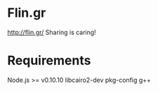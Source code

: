 Flin.gr
======

http://flin.gr/
Sharing is caring!

Requirements
======
Node.js >= v0.10.10
libcairo2-dev
pkg-config
g++
